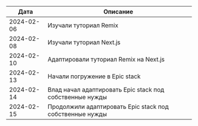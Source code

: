 | Дата       | Описание                                                 |
| ---------- | -------------------------------------------------------- |
| 2024-02-06 | Изучали туториал Remix                                   |
| 2024-02-08 | Изучали туториал Next.js                                 |
| 2024-02-10 | Адаптировали туториал Remix на Next.js                   |
| 2024-02-13 | Начали погружение в Epic stack                           |
| 2024-02-14 | Влад начал адаптировать Epic stack под собственные нужды |
| 2024-02-15 | Продолжили адаптировать Epic stack под собственные нужды |
